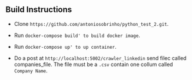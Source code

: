 ## Build Instructions

- Clone `https://github.com/antoniosobrinho/python_test_2.git`.
- Run `docker-compose build' to build docker image`.
- Run `docker-compose up' to up container`.

- Do a post at `http://localhost:5002/crawler_linkedin` send filec called companies_file. The file must be a `.csv` contain one collum called `Company Name`.



